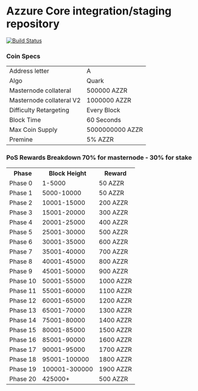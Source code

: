 Azzure Core integration/staging repository
=====================================

[![Build Status](https://travis-ci.com/CryptoCoderz/Azzure.svg?branch=master)](https://travis-ci.com/CryptoCoderz/Azzure)


### Coin Specs
<table>
<tr><td>Address letter</td><td>A</td></tr>
<tr><td>Algo</td><td>Quark</td></tr>
<tr><td>Masternode collateral</td><td>500000 AZZR</td></tr>
<tr><td>Masternode collateral V2</td><td>1000000 AZZR</td></tr>
<tr><td>Difficulty Retargeting</td><td>Every Block</td></tr>
<tr><td>Block Time</td><td>60 Seconds</td></tr>
<tr><td>Max Coin Supply</td><td>5000000000 AZZR</td></tr>
<tr><td>Premine</td><td>5% AZZR</td></tr>
</table>

### PoS Rewards Breakdown 70% for masternode - 30% for stake

<table>
<th>Phase</th><th>Block Height</th><th>Reward</th>
<tr><td>Phase 0</td><td>1-5000</td><td>50 AZZR</td></tr>
<tr><td>Phase 1</td><td>5000-10000</td><td>50 AZZR</td></tr>
<tr><td>Phase 2</td><td>10001-15000</td><td>200 AZZR</td></tr>
<tr><td>Phase 3</td><td>15001-20000</td><td>300 AZZR</td></tr>
<tr><td>Phase 4</td><td>20001-25000 </td><td>400 AZZR</td></tr>
<tr><td>Phase 5</td><td>25001-30000</td><td>500 AZZR</td></tr>
<tr><td>Phase 6</td><td>30001-35000</td><td>600 AZZR</td></tr>
  <tr><td>Phase 7</td><td>35001-40000</td><td>700 AZZR</td></tr>
  <tr><td>Phase 8</td><td>40001-45000</td><td>800 AZZR</td></tr>
  <tr><td>Phase 9</td><td>45001-50000</td><td>900 AZZR</td></tr>
  <tr><td>Phase 10</td><td>50001-55000</td><td>1000 AZZR</td></tr>
  <tr><td>Phase 11</td><td>55001-60000</td><td>1100 AZZR</td></tr>
  <tr><td>Phase 12</td><td>60001-65000</td><td>1200 AZZR</td></tr>
  <tr><td>Phase 13</td><td>65001-70000</td><td>1300 AZZR</td></tr>
  <tr><td>Phase 14</td><td>75001-80000</td><td>1400 AZZR</td></tr>
  <tr><td>Phase 15</td><td>80001-85000</td><td>1500 AZZR</td></tr>
  <tr><td>Phase 16</td><td>85001-90000</td><td>1600 AZZR</td></tr>
  <tr><td>Phase 17</td><td>90001-95000</td><td>1700 AZZR</td></tr>
  <tr><td>Phase 18</td><td>95001-100000</td><td>1800 AZZR</td></tr>
  <tr><td>Phase 19</td><td>100001-300000</td><td>1900 AZZR</td></tr>
  <tr><td>Phase 20</td><td>425000+</td><td>500 AZZR</td></tr>
  
</table>
